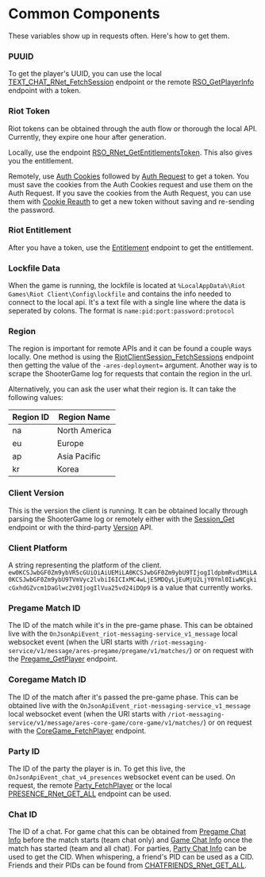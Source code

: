 # Common Components
These variables show up in requests often. Here's how to get them.

### PUUID
To get the player's UUID, you can use the local [TEXT_CHAT_RNet_FetchSession](Useful%20Local/GET%20TEXT_CHAT_RNet_FetchSession.md) endpoint or the remote
[RSO_GetPlayerInfo](Riot%20Auth/GET%20RSO_GetPlayerInfo.md) endpoint with a token.

### Riot Token
Riot tokens can be obtained through the auth flow or thorough the local API.
Currently, they expire one hour after generation.

Locally, use the endpoint [RSO_RNet_GetEntitlementsToken](Useful%20Local/GET%20RSO_RNet_GetEntitlementsToken.md).
This also gives you the entitlement.

Remotely, use [Auth Cookies](Riot%20Auth/POST%20Auth%20Cookies.md) followed by [Auth Request](Riot%20Auth/PUT%20Auth%20Request.md) to get a token.
You must save the cookies from the Auth Cookies request and use them on the Auth Request.
If you save the cookies from the Auth Request, you can use them with [Cookie Reauth](Riot%20Auth/GET%20Cookie%20Reauth.md) to get a new token without saving and re-sending the password.

### Riot Entitlement
After you have a token, use the [Entitlement](Riot%20Auth/POST%20Entitlement.md) endpoint to get the entitlement.

### Lockfile Data
When the game is running, the lockfile is located at `%LocalAppData%\Riot Games\Riot Client\Config\lockfile` and contains the info needed to connect to the local api.
It's a text file with a single line where the data is seperated by colons. The format is `name:pid:port:password:protocol`

### Region
The region is important for remote APIs and it can be found a couple ways locally.
One method is using the [RiotClientSession_FetchSessions](Useful%20Local/GET%20RiotClientSession_FetchSessions.md) endpoint then getting the value of the `-ares-deployment=` argument.
Another way is to scrape the ShooterGame log for requests that contain the region in the url.

Alternatively, you can ask the user what their region is. It can take the following values:

| Region ID | Region Name   |
|-----------| -----------   |
| na        | North America |
| eu        | Europe        |
| ap        | Asia Pacific  |
| kr        | Korea         |

### Client Version
This is the version the client is running.
It can be obtained locally through parsing the ShooterGame log or remotely either with the [Session_Get](Session/GET%20Session_Get.md) endpoint or with the third-party [Version](Third-Party%20API%20by%20Officer/GET%20Version.md) API. 

### Client Platform
A string representing the platform of the client.
`ew0KCSJwbGF0Zm9ybVR5cGUiOiAiUEMiLA0KCSJwbGF0Zm9ybU9TIjogIldpbmRvd3MiLA0KCSJwbGF0Zm9ybU9TVmVyc2lvbiI6ICIxMC4wLjE5MDQyLjEuMjU2LjY0Yml0IiwNCgkicGxhdGZvcm1DaGlwc2V0IjogIlVua25vd24iDQp9` is a value that currently works.

### Pregame Match ID
The ID of the match while it's in the pre-game phase.
This can be obtained live with the `OnJsonApiEvent_riot-messaging-service_v1_message` local websocket event
(when the URI starts with `/riot-messaging-service/v1/message/ares-pregame/pregame/v1/matches/`)
or on request with the [Pregame_GetPlayer](Pre-Game/GET%20Pregame_GetPlayer.md) endpoint.

### Coregame Match ID
The ID of the match after it's passed the pre-game phase.
This can be obtained live with the `OnJsonApiEvent_riot-messaging-service_v1_message` local websocket event
(when the URI starts with `/riot-messaging-service/v1/message/ares-core-game/core-game/v1/matches/`)
or on request with the [CoreGame_FetchPlayer](Current%20Game/GET%20CoreGame_FetchPlayer.md) endpoint.

### Party ID
The ID of the party the player is in. To get this live, the `OnJsonApiEvent_chat_v4_presences` websocket event can be used.
On request, the remote [Party_FetchPlayer](Party/GET%20Party_FetchPlayer.md) or the local
[PRESENCE_RNet_GET_ALL](Useful%20Local/GET%20PRESENCE_RNet_GET_ALL.md) endpoint can be used.

### Chat ID
The ID of a chat. For game chat this can be obtained from [Pregame Chat Info](Local%20Chat/GET%20Pregame%20Chat%20Info.md)
before the match starts (team chat only) and [Game Chat Info](Local%20Chat/GET%20Game%20Chat%20Info.md)
once the match has started (team and all chat). For parties, [Party Chat Info](Local%20Chat/GET%20Party%20Chat%20Info.md)
can be used to get the CID. When whispering, a friend's PID can be used as a CID.
Friends and their PIDs can be found from [CHATFRIENDS_RNet_GET_ALL](Useful%20Local/GET%20CHATFRIENDS_RNet_GET_ALL.md).
